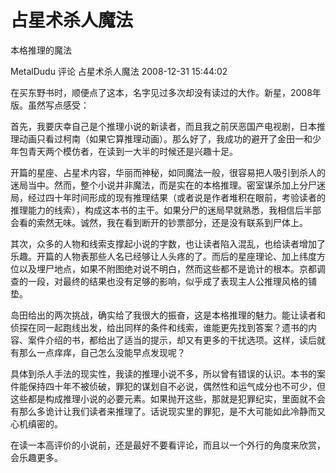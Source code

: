 # 占星术杀人魔法

本格推理的魔法

MetalDudu 评论 占星术杀人魔法   2008-12-31 15:44:02

在买东野书时，顺便点了这本，名字见过多次却没有读过的大作。新星，2008年版。虽然写点感受：

首先，我要庆幸自己是个推理小说的新读者，而且我之前厌恶国产电视剧，日本推理动画只看过柯南（如果它算推理动画）。那么好了，我成功的避开了金田一和少年包青天两个模仿者，在读到一大半的时候还是兴趣十足。

开篇的星座、占星术内容，华丽而神秘，如同魔法一般，很容易把人吸引到杀人的迷局当中。然而，整个小说并非魔法，而是实在的本格推理。密室谋杀加上分尸迷局，经过四十年时间形成的现有推理结果（或者说是作者堆积在眼前，考验读者的推理能力的线索），构成这本书的主干。如果分尸的迷局早就熟悉，我相信后半部会看的索然无味。诚然，我在看到断开的钞票部分，还是没有联系到尸体上。

其次，众多的人物和线索支撑起小说的字数，也让读者陷入混乱，也给读者增加了乐趣。开篇的人物表那些人名已经够让人头疼的了。而后的星座理论、加上纬度方位以及埋尸地点，如果不附图绝对说不明白，然而这些都不是诡计的根本。京都调查的一段，对最终的结果也没有足够的影响，似乎成了表现主人公推理风格的铺垫。

岛田给出的两次挑战，确实给了我很大的振奋，这是本格推理的魅力。能让读者和侦探在同一起跑线出发，给出同样的条件和线索，谁能更先找到答案？遗书的内容、案件介绍的书，都给出了适当的提示，却又有更多的干扰选项。这样，读后就有那么一点痒痒，自己怎么没能早点发现呢？

具体到杀人手法的现实性，我读的推理小说不多，所以曾有错误的认识。本书的案件能保持四十年不被侦破，罪犯的谋划自不必说，偶然性和运气成分也不可少，但这些都是构成推理小说的必要元素。如果抛开这些，那就是犯罪纪实，里面就不会有那么多诡计让我们读者来推理了。话说现实里的罪犯，是不大可能如此冷静而又心机缜密的。

在读一本高评价的小说前，还是最好不要看评论，而且以一个外行的角度来欣赏，会乐趣更多。
 